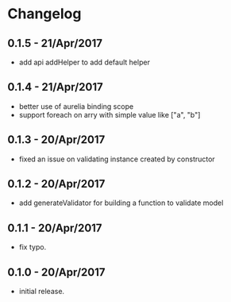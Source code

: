 # Changelog

## 0.1.5 - 21/Apr/2017

  * add api addHelper to add default helper

## 0.1.4 - 21/Apr/2017

  * better use of aurelia binding scope
  * support foreach on arry with simple value like ["a", "b"]

## 0.1.3 - 20/Apr/2017

  * fixed an issue on validating instance created by constructor

## 0.1.2 - 20/Apr/2017

  * add generateValidator for building a function to validate model

## 0.1.1 - 20/Apr/2017

  * fix typo.

## 0.1.0 - 20/Apr/2017

  * initial release.
